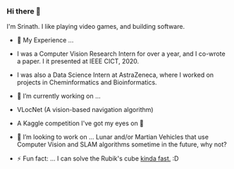 ### Hi there 👋

I'm Srinath. I like playing video games, and building software.

- 🌱 My Experience ...
- I was a Computer Vision Research Intern for over a year, and I co-wrote a paper. I it presented at IEEE CICT, 2020. 
- I was also a Data Science Intern at AstraZeneca, where I worked on projects in Cheminformatics and Bioinformatics.

- 🔭 I’m currently working on ...
- VLocNet (A vision-based navigation algorithm)
- A Kaggle competition I've got my eyes on :eyes:	

- 👯 I’m looking to work on ...
Lunar and/or Martian Vehicles that use Computer Vision and SLAM algorithms sometime in the future, why not?

- ⚡ Fun fact: ...
I can solve the Rubik's cube [kinda fast.](https://www.worldcubeassociation.org/persons/2015SRIN10) :D

<!--
**srinathvrao/srinathvrao** is a ✨ _special_ ✨ repository because its `README.md` (this file) appears on your GitHub profile.

Here are some ideas to get you started:

- 🔭 I’m currently working on ...
- 🌱 I’m currently learning ...
- 👯 I’m looking to collaborate on ...
- 🤔 I’m looking for help with ...
- 💬 Ask me about ...
- 📫 How to reach me: ...
- 😄 Pronouns: ...
- ⚡ Fun fact: ...
-->
